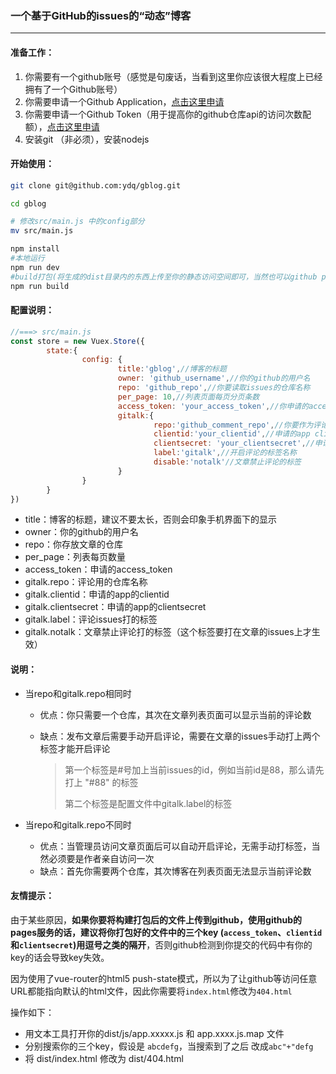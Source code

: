 ### 一个基于GitHub的issues的“动态”博客

---

#### 准备工作：

1. 你需要有一个github账号（感觉是句废话，当看到这里你应该很大程度上已经拥有了一个Github账号）
2. 你需要申请一个Github Application，[点击这里申请](https://github.com/settings/applications/new)
3. 你需要申请一个Github Token（用于提高你的github仓库api的访问次数配额），[点击这里申请](https://github.com/settings/tokens)
4. 安装git （非必须），安装nodejs

#### 开始使用：

~~~bash
git clone git@github.com:ydq/gblog.git

cd gblog

# 修改src/main.js 中的config部分
mv src/main.js

npm install
#本地运行
npm run dev
#build打包(将生成的dist目录内的东西上传至你的静态访问空间即可，当然也可以github pages)
npm run build
~~~

#### 配置说明：

~~~javascript
//===> src/main.js 
const store = new Vuex.Store({
        state:{
                config: {
                        title:'gblog',//博客的标题
                        owner: 'github_username',//你的github的用户名
                        repo: 'github_repo',//你要读取issues的仓库名称
                        per_page: 10,//列表页面每页分页条数
                        access_token: 'your_access_token',//你申请的access_token
                        gitalk:{
                                repo:'github_comment_repo',//你要作为评论的仓库名称，可以和文章仓库相同，当和文章仓库相同时，每次发布一篇文章，需要自己手动打标签才能开启评论
                                clientid:'your_clientid',//申请的app clientid
                                clientsecret: 'your_clientsecret',//申请的app clientsecret
                                label:'gitalk',//开启评论的标签名称
                                disable:'notalk'//文章禁止评论的标签
                        }
                }
        }
})
~~~

- title：博客的标题，建议不要太长，否则会印象手机界面下的显示
- owner：你的github的用户名
- repo：你存放文章的仓库
- per_page：列表每页数量
- access_token：申请的access_token
- gitalk.repo：评论用的仓库名称
- gitalk.clientid：申请的app的clientid
- gitalk.clientsecret：申请的app的clientsecret
- gitalk.label：评论issues打的标签
- gitalk.notalk：文章禁止评论打的标签（这个标签要打在文章的issues上才生效）



#### 说明：

- 当repo和gitalk.repo相同时

  - 优点：你只需要一个仓库，其次在文章列表页面可以显示当前的评论数

  - 缺点：发布文章后需要手动开启评论，需要在文章的issues手动打上两个标签才能开启评论

    > 第一个标签是#号加上当前issues的id，例如当前id是88，那么请先打上 "#88" 的标签
    >
    > 第二个标签是配置文件中gitalk.label的标签

- 当repo和gitalk.repo不同时

  - 优点：当管理员访问文章页面后可以自动开启评论，无需手动打标签，当然必须要是作者亲自访问一次
  - 缺点：首先你需要两个仓库，其次博客在列表页面无法显示当前评论数

#### 友情提示： 

由于某些原因，**如果你要将构建打包后的文件上传到github，使用github的pages服务的话，建议将你打包好的文件中的三个key (`access_token`、`clientid`和`clientsecret`)用逗号之类的隔开**，否则github检测到你提交的代码中有你的key的话会导致key失效。

因为使用了vue-router的html5 push-state模式，所以为了让github等访问任意URL都能指向默认的html文件，因此你需要将`index.html`修改为`404.html`

操作如下：

- 用文本工具打开你的dist/js/app.xxxxx.js  和 app.xxxx.js.map 文件
- 分别搜索你的三个key，假设是 `abcdefg`，当搜索到了之后 改成`abc"+"defg`
- 将 dist/index.html 修改为 dist/404.html
